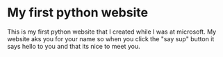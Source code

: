 # My first python website
This is my first python website that I created while I was at microsoft. My website aks you for your name so when you click the "say sup" button it says hello to you and that its nice to meet you.
